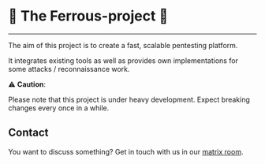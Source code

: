 # :octopus: The Ferrous-project :octopus:

---
The aim of this project is to create a fast, scalable pentesting platform.

It integrates existing tools as well as provides own implementations 
for some attacks / reconnaissance work.  

️:warning: **Caution**:

Please note that this project is under heavy development. 
Expect breaking changes every once in a while.

## Contact

You want to discuss something? Get in touch with us in our [matrix
room](https://matrix.to/#/#ferrous:matrix.hopfenspace.org).